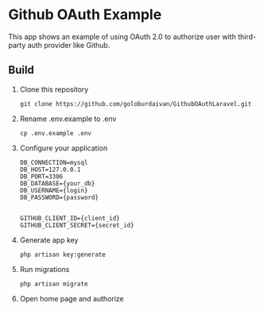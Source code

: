 # Github OAuth Example
This app shows an example of using OAuth 2.0 to authorize user with third-party auth provider like Github.

## Build
1. Clone this repository
    ```
    git clone https://github.com/goloburdaivan/GithubOAuthLaravel.git
    ```
2. Rename .env.example to .env
   ```
   cp .env.example .env
   ```
3. Configure your application
   ```
   DB_CONNECTION=mysql
   DB_HOST=127.0.0.1
   DB_PORT=3306
   DB_DATABASE={your_db}
   DB_USERNAME={login}
   DB_PASSWORD={password}


   GITHUB_CLIENT_ID={client_id}
   GITHUB_CLIENT_SECRET={secret_id}
   ```
4. Generate app key
   ```
   php artisan key:generate
   ```
5. Run migrations
   ```
   php artisan migrate
   ```
6. Open home page and authorize
